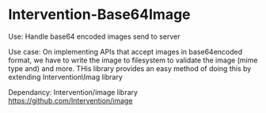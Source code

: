 # Intervention-Base64Image

Use: 
Handle base64 encoded images send to server

Use case:
On implementing APIs that accept images in base64encoded format, we have to write the image to filesystem to validate the image (mime type and) and more.
THis library provides an easy method of doing this by extending Intervention\Imag library

Dependancy: Intervention/image library
https://github.com/Intervention/image
